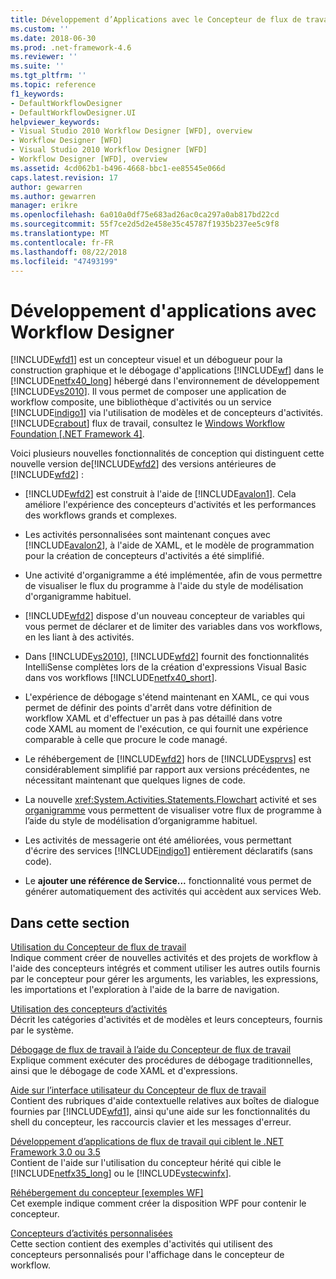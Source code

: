 ```yaml
---
title: Développement d’Applications avec le Concepteur de flux de travail | Microsoft Docs
ms.custom: ''
ms.date: 2018-06-30
ms.prod: .net-framework-4.6
ms.reviewer: ''
ms.suite: ''
ms.tgt_pltfrm: ''
ms.topic: reference
f1_keywords:
- DefaultWorkflowDesigner
- DefaultWorkflowDesigner.UI
helpviewer_keywords:
- Visual Studio 2010 Workflow Designer [WFD], overview
- Workflow Designer [WFD]
- Visual Studio 2010 Workflow Designer [WFD]
- Workflow Designer [WFD], overview
ms.assetid: 4cd062b1-b496-4668-bbc1-ee85545e066d
caps.latest.revision: 17
author: gewarren
ms.author: gewarren
manager: erikre
ms.openlocfilehash: 6a010a0df75e683ad26ac0ca297a0ab817bd22cd
ms.sourcegitcommit: 55f7ce2d5d2e458e35c45787f1935b237ee5c9f8
ms.translationtype: MT
ms.contentlocale: fr-FR
ms.lasthandoff: 08/22/2018
ms.locfileid: "47493199"
---
```

# <a name="developing-applications-with-the-workflow-designer"></a>Développement d'applications avec Workflow Designer
[!INCLUDE[wfd1](../includes/wfd1-md.md)] est un concepteur visuel et un débogueur pour la construction graphique et le débogage d'applications [!INCLUDE[wf](../includes/wf-md.md)] dans le [!INCLUDE[netfx40_long](../includes/netfx40-long-md.md)] hébergé dans l'environnement de développement [!INCLUDE[vs2010](../includes/vs2010-md.md)]. Il vous permet de composer une application de workflow composite, une bibliothèque d'activités ou un service [!INCLUDE[indigo1](../includes/indigo1-md.md)] via l'utilisation de modèles et de concepteurs d'activités. [!INCLUDE[crabout](../includes/crabout-md.md)] flux de travail, consultez le [Windows Workflow Foundation &#91;.NET Framework 4&#93;](http://msdn.microsoft.com/library/9a23ea6b-d600-483e-89cd-8889cfec5f66).  
  
 Voici plusieurs nouvelles fonctionnalités de conception qui distinguent cette nouvelle version de[!INCLUDE[wfd2](../includes/wfd2-md.md)] des versions antérieures de [!INCLUDE[wfd2](../includes/wfd2-md.md)] :  
  
-   [!INCLUDE[wfd2](../includes/wfd2-md.md)] est construit à l'aide de [!INCLUDE[avalon1](../includes/avalon1-md.md)]. Cela améliore l'expérience des concepteurs d'activités et les performances des workflows grands et complexes.  
  
-   Les activités personnalisées sont maintenant conçues avec [!INCLUDE[avalon2](../includes/avalon2-md.md)], à l'aide de XAML, et le modèle de programmation pour la création de concepteurs d'activités a été simplifié.  
  
-   Une activité d'organigramme a été implémentée, afin de vous permettre de visualiser le flux du programme à l'aide du style de modélisation d'organigramme habituel.  
  
-   [!INCLUDE[wfd2](../includes/wfd2-md.md)] dispose d'un nouveau concepteur de variables qui vous permet de déclarer et de limiter des variables dans vos workflows, en les liant à des activités.  
  
-   Dans [!INCLUDE[vs2010](../includes/vs2010-md.md)], [!INCLUDE[wfd2](../includes/wfd2-md.md)] fournit des fonctionnalités IntelliSense complètes lors de la création d'expressions Visual Basic dans vos workflows [!INCLUDE[netfx40_short](../includes/netfx40-short-md.md)].  
  
-   L'expérience de débogage s'étend maintenant en XAML, ce qui vous permet de définir des points d'arrêt dans votre définition de workflow XAML et d'effectuer un pas à pas détaillé dans votre code XAML au moment de l'exécution, ce qui fournit une expérience comparable à celle que procure le code managé.  
  
-   Le réhébergement de [!INCLUDE[wfd2](../includes/wfd2-md.md)] hors de [!INCLUDE[vsprvs](../includes/vsprvs-md.md)] est considérablement simplifié par rapport aux versions précédentes, ne nécessitant maintenant que quelques lignes de code.  
  
-   La nouvelle <xref:System.Activities.Statements.Flowchart> activité et ses [organigramme](../workflow-designer/flowchart-activity-designer.md) vous permettent de visualiser votre flux de programme à l’aide du style de modélisation d’organigramme habituel.  
  
-   Les activités de messagerie ont été améliorées, vous permettant d'écrire des services [!INCLUDE[indigo1](../includes/indigo1-md.md)] entièrement déclaratifs (sans code).  
  
-   Le **ajouter une référence de Service...** fonctionnalité vous permet de générer automatiquement des activités qui accèdent aux services Web.  
  
## <a name="in-this-section"></a>Dans cette section  
 [Utilisation du Concepteur de flux de travail](../workflow-designer/using-the-workflow-designer.md)  
 Indique comment créer de nouvelles activités et des projets de workflow à l'aide des concepteurs intégrés et comment utiliser les autres outils fournis par le concepteur pour gérer les arguments, les variables, les expressions, les importations et l'exploration à l'aide de la barre de navigation.  
  
 [Utilisation des concepteurs d’activités](../workflow-designer/using-the-activity-designers.md)  
 Décrit les catégories d'activités et de modèles et leurs concepteurs, fournis par le système.  
  
 [Débogage de flux de travail à l’aide du Concepteur de flux de travail](../workflow-designer/debugging-workflows-with-the-workflow-designer.md)  
 Explique comment exécuter des procédures de débogage traditionnelles, ainsi que le débogage de code XAML et d'expressions.  
  
 [Aide sur l’interface utilisateur du Concepteur de flux de travail](../workflow-designer/workflow-designer-ui-help.md)  
 Contient des rubriques d'aide contextuelle relatives aux boîtes de dialogue fournies par [!INCLUDE[wfd1](../includes/wfd1-md.md)], ainsi qu'une aide sur les fonctionnalités du shell du concepteur, les raccourcis clavier et les messages d'erreur.  
  
 [Développement d’applications de flux de travail qui ciblent le .NET Framework 3.0 ou 3.5](../workflow-designer/developing-workflow-applications-targeting-the-dotnet-3-0-or-dotnet-3-5-framework.md)  
 Contient de l'aide sur l'utilisation du concepteur hérité qui cible le [!INCLUDE[netfx35_long](../includes/netfx35-long-md.md)] ou le [!INCLUDE[vstecwinfx](../includes/vstecwinfx-md.md)].  
  
 [Réhébergement du concepteur &#91;exemples WF&#93;](http://msdn.microsoft.com/library/b676ad31-5f64-4d84-9a36-b4d7113a2f4d)  
 Cet exemple indique comment créer la disposition WPF pour contenir le concepteur.  
  
 [Concepteurs d’activités personnalisées](http://msdn.microsoft.com/library/dcf14dca-ce6d-4278-96ba-062f0a679075)  
 Cette section contient des exemples d'activités qui utilisent des concepteurs personnalisés pour l'affichage dans le concepteur de workflow.
